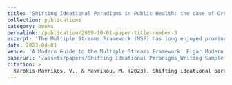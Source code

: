 ```yaml
---
title: 'Shifting Ideational Paradigms in Public Health: the case of Greece'
collection: publications
category: books
permalink: /publication/2009-10-01-paper-title-number-3
excerpt: 'The Multiple Streams Framework (MSF) has long enjoyed prominence as an analytical tool for the study of policy change (Kingdon 1984). Scholarly applications have spanned contexts and policy fields (Jones et al. 2015) and have been highly successful in uncovering the mechanisms underpinning policy shifts, especially in the decision agenda (Herweg, Zahariadis and Zohlnhöfer 2018). As change is dynamic, recent accounts have extended the MSF''s focus to the implementation stage (Fowler 2019; Sager and Thomann 2017). An emerging challenge in the literature concerns connecting policy design and implementation (Fowler 2022; Zahariadis and Exadaktylos 2016) to understand why some bills provisioning radical change succeed in shifting policy trajectories but others do not. We intend to contribute to this research agenda through a longitudinal account of public health policy in Greece. We apply the MSF toolkit to the study of public health policy change, centering our analysis on two focusing events: the 2003 SARS outbreak and the Covid-19 pandemic. The first triggered the institutionalization of public health policymaking for the first time in Greece''s modern history (Bill 3172/2003) and the second tested the degree of entrenchment of the new paradigm nearly two decades later. In doing so, we evaluate the interrelation of policy design and implementation and uncover contextually-driven insights for the potential theoretical advancement of the framework.'
date: 2023-04-01
venue: 'A Modern Guide to the Multiple Streams Framework: Elgar Modern Guides'
paperurl: '/assets/papers/Shifting Ideational Paradigms_Writing Sample 2.pdf'
citation: >
  Karokis-Mavrikos, V., & Mavrikou, M. (2023). Shifting ideational paradigms in public health: The case of Greece. In N. Zahariadis, N. Herweg, R. Zohlnhöfer, & E. Petridou (Eds.), <em>A modern guide to the multiple streams framework</em> (pp. 123–145). Edward Elgar. https://doi.org/10.4337/9781802209822.00016
---
```


